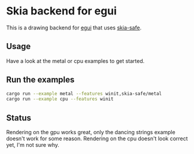 # Skia backend for egui

This is a drawing backend for [egui](https://github.com/emilk/egui) that uses [skia-safe](https://crates.io/crates/skia-safe).

## Usage

Have a look at the metal or cpu examples to get started.

## Run the examples

```bash
cargo run --example metal --features winit,skia-safe/metal
cargo run --example cpu --features winit
```

## Status
Rendering on the gpu works great, only the dancing strings example doesn't work for some reason.
Rendering on the cpu doesn't look correct yet, I'm not sure why.
